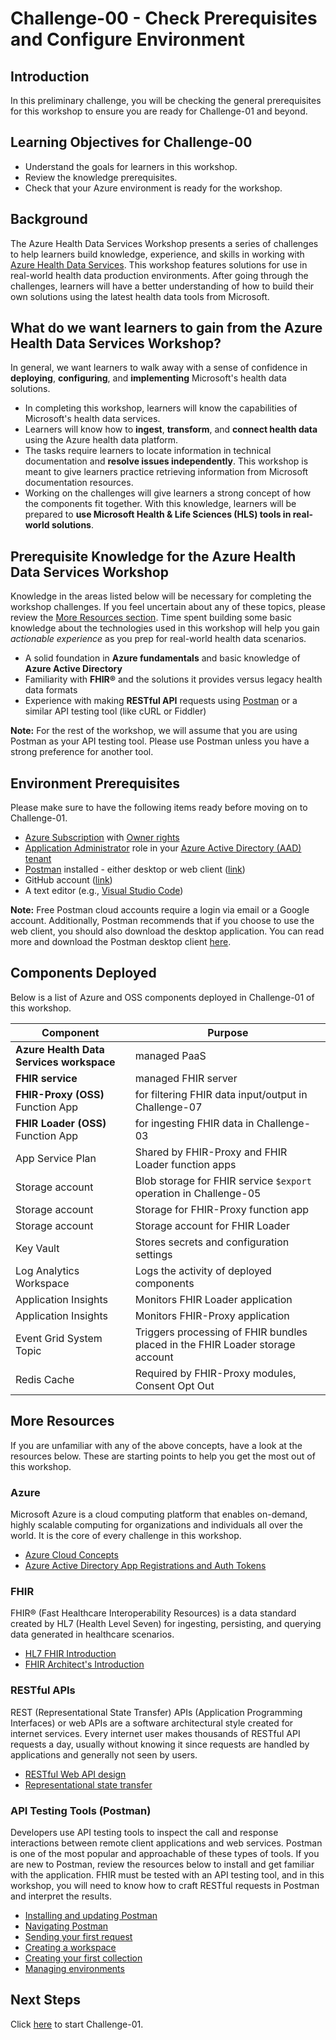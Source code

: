 # Challenge-00 - Check Prerequisites and Configure Environment

## Introduction

In this preliminary challenge, you will be checking the general prerequisites for this workshop to ensure you are ready for Challenge-01 and beyond.
 
## Learning Objectives for Challenge-00

+ Understand the goals for learners in this workshop.
+ Review the knowledge prerequisites.
+ Check that your Azure environment is ready for the workshop.

## Background

The Azure Health Data Services Workshop presents a series of challenges to help learners build knowledge, experience, and skills in working with [Azure Health Data Services](https://docs.microsoft.com/azure/healthcare-apis/healthcare-apis-overview). This workshop features solutions for use in real-world health data production environments. After going through the challenges, learners will have a better understanding of how to build their own solutions using the latest health data tools from Microsoft.

## What do we want learners to gain from the Azure Health Data Services Workshop?

In general, we want learners to walk away with a sense of confidence in **deploying**, **configuring**, and **implementing** Microsoft's health data solutions.

+ In completing this workshop, learners will know the capabilities of Microsoft's health data services.
+ Learners will know how to **ingest**, **transform**, and **connect health data** using the Azure health data platform.
+ The tasks require learners to locate information in technical documentation and **resolve issues independently**. This workshop is meant to give learners practice retrieving information from Microsoft documentation resources.
+ Working on the challenges will give learners a strong concept of how the components fit together. With this knowledge, learners will be prepared to **use Microsoft Health & Life Sciences (HLS) tools in real-world solutions**.

## Prerequisite Knowledge for the Azure Health Data Services Workshop

Knowledge in the areas listed below will be necessary for completing the workshop challenges. If you feel uncertain about any of these topics, please review the [More Resources section](#more-resources). Time spent building some basic knowledge about the technologies used in this workshop will help you gain *actionable experience* as you prep for real-world health data scenarios.

+ A solid foundation in **Azure fundamentals** and basic knowledge of **Azure Active Directory**
+ Familiarity with **FHIR®** and the solutions it provides versus legacy health data formats
+ Experience with making **RESTful API** requests using [Postman](https://www.postman.com/api-platform/api-testing/) or a similar API testing tool (like cURL or Fiddler)

**Note:** For the rest of the workshop, we will assume that you are using Postman as your API testing tool. Please use Postman unless you have a strong preference for another tool.

## Environment Prerequisites

Please make sure to have the following items ready before moving on to Challenge-01.

+ [Azure Subscription](https://azure.microsoft.com/) with [Owner rights](https://docs.microsoft.com/azure/role-based-access-control/built-in-roles#owner)
+ [Application Administrator](https://docs.microsoft.com/azure/active-directory/roles/permissions-reference#all-roles) role in your [Azure Active Directory (AAD) tenant](https://docs.microsoft.com/azure/active-directory/fundamentals/active-directory-whatis#:~:text=Azure%20tenant,tenant%20represents%20a%20single%20organization)
+ [Postman](https://www.postman.com/) installed - either desktop or web client ([link](https://www.getpostman.com/))
+ GitHub account ([link](https://github.com/))
+ A text editor (e.g., [Visual Studio Code](https://code.visualstudio.com/))

**Note:** Free Postman cloud accounts require a login via email or a Google account. Additionally, Postman recommends that if you choose to use the web client, you should also download the desktop application. You can read more and download the Postman desktop client [here](https://www.postman.com/downloads).

## Components Deployed

Below is a list of Azure and OSS components deployed in Challenge-01 of this workshop. 

Component | Purpose                               
----------|--------------------------------------------
**Azure Health Data Services workspace** | managed PaaS
**FHIR service** | managed FHIR server
**FHIR-Proxy (OSS)** Function App | for filtering FHIR data input/output in Challenge-07
**FHIR Loader (OSS)** Function App | for ingesting FHIR data in Challenge-03
App Service Plan | Shared by FHIR-Proxy and FHIR Loader function apps
Storage account | Blob storage for FHIR service `$export` operation in Challenge-05
Storage account | Storage for FHIR-Proxy function app
Storage account | Storage account for FHIR Loader
Key Vault | Stores secrets and configuration settings
Log Analytics Workspace | Logs the activity of deployed components
Application Insights | Monitors FHIR Loader application
Application Insights | Monitors FHIR-Proxy application
Event Grid System Topic | Triggers processing of FHIR bundles placed in the FHIR Loader storage account
Redis Cache | Required by FHIR-Proxy modules, Consent Opt Out


## More Resources 

If you are unfamiliar with any of the above concepts, have a look at the resources below. These are starting points to help you get the most out of this workshop.

### Azure

Microsoft Azure is a cloud computing platform that enables on-demand, highly scalable computing for organizations and individuals all over the world. It is the core of every challenge in this workshop.

+ [Azure Cloud Concepts](https://docs.microsoft.com/learn/paths/az-900-describe-cloud-concepts/)
+ [Azure Active Directory App Registrations and Auth Tokens](https://docs.microsoft.com/learn/modules/implement-app-registration/)

### FHIR

FHIR® (Fast Healthcare Interoperability Resources) is a data standard created by HL7 (Health Level Seven) for ingesting, persisting, and querying data generated in healthcare scenarios.

+ [HL7 FHIR Introduction](https://www.hl7.org/fhir/summary.html)
+ [FHIR Architect's Introduction](https://www.hl7.org/fhir/overview-arch.html)

### RESTful APIs

REST (Representational State Transfer) APIs (Application Programming Interfaces) or web APIs are a software architectural style created for internet services. Every internet user makes thousands of RESTful API requests a day, usually without knowing it since requests are handled by applications and generally not seen by users.

+ [RESTful Web API design](https://docs.microsoft.com/azure/architecture/best-practices/api-design)
+ [Representational state transfer](https://wikipedia.org/wiki/Representational_state_transfer)

### API Testing Tools (Postman)

Developers use API testing tools to inspect the call and response interactions between remote client applications and web services. Postman is one of the most popular and approachable of these types of tools. If you are new to Postman, review the resources below to install and get familiar with the application. FHIR must be tested with an API testing tool, and in this workshop, you will need to know how to craft RESTful requests in Postman and interpret the results.

+ [Installing and updating Postman](https://learning.postman.com/docs/getting-started/installation-and-updates/)
+ [Navigating Postman](https://learning.postman.com/docs/getting-started/navigating-postman/)
+ [Sending your first request](https://learning.postman.com/docs/getting-started/sending-the-first-request/)
+ [Creating a workspace](https://learning.postman.com/docs/getting-started/creating-your-first-workspace/)
+ [Creating your first collection](https://learning.postman.com/docs/getting-started/creating-the-first-collection/)
+ [Managing environments](https://learning.postman.com/docs/sending-requests/managing-environments/)

## Next Steps

Click [here](<../Challenge-01 - Deploy AHDS workspace and FHIR service/Readme.md>) to start Challenge-01.